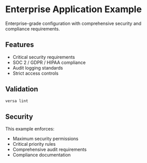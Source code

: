 # Enterprise Application Example

Enterprise-grade configuration with comprehensive security and compliance requirements.

## Features

- Critical security requirements
- SOC 2 / GDPR / HIPAA compliance
- Audit logging standards
- Strict access controls

## Validation

```bash
versa lint
```

## Security

This example enforces:
- Maximum security permissions
- Critical priority rules
- Comprehensive audit requirements
- Compliance documentation
